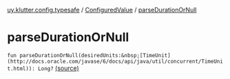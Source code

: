 [uy.klutter.config.typesafe](../index.md) / [ConfiguredValue](index.md) / [parseDurationOrNull](.)


# parseDurationOrNull
`fun parseDurationOrNull(desiredUnits:&nbsp;[TimeUnit](http://docs.oracle.com/javase/6/docs/api/java/util/concurrent/TimeUnit.html)): Long?` [(source)](https://github.com/kohesive/klutter/blob/master/config-typesafe-jdk6/src/main/kotlin/uy/klutter/config/typesafe/TypesafeConfig_Ext.kt#L80)


